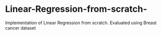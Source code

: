 # Linear-Regression-from-scratch-
Implementation of Linear Regression from scratch. Evaluated using Breast cancer dataset
